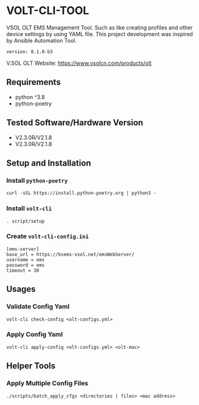 # VOLT-CLI-TOOL

VSOL OLT EMS Management Tool. Such as like creating profiles and other device settings by using YAML file. This project development was inspired by Ansible Automation Tool.

`version: 0.1.0-b3`

V.SOL OLT Website: https://www.vsolcn.com/products/olt

## Requirements

- python ^3.8
- python-poetry

## Tested Software/Hardware Version
- V2.3.0R/V2.1.8
- V2.3.0R/V2.1.8

## Setup and Installation

### Install `python-poetry`

```
curl -sSL https://install.python-poetry.org | python3 -
```

### Install `volt-cli`

```
. script/setup
```

### Create `volt-cli-config.ini`

```
[ems-server]
base_url = https://bsems-vsol.net/emsWebServer/
username = ems
password = ems
timeout = 30
```

## Usages

### Validate Config Yaml

```
volt-cli check-config <olt-configs.yml>
```

### Apply Config Yaml

```
volt-cli apply-config <olt-configs.yml> <olt-mac>
```

## Helper Tools

### Apply Multiple Config Files
```
./scripts/batch_apply_cfgs <directories | files> <mac address>
```
